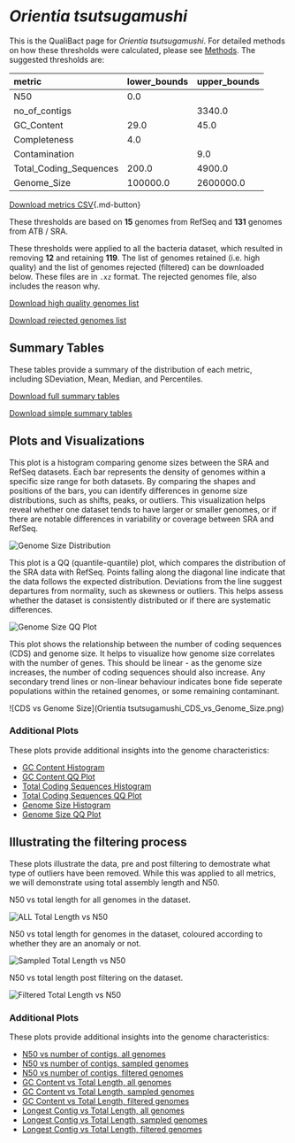 # *Orientia tsutsugamushi*

This is the QualiBact page for *Orientia tsutsugamushi*. For detailed methods on how these thresholds were calculated, please see [Methods](../../methods.md).
The suggested thresholds are: 

| metric                 | lower_bounds   | upper_bounds   |
|:-----------------------|:---------------|:---------------|
| N50                    | 0.0            |                |
| no_of_contigs          |                | 3340.0         |
| GC_Content             | 29.0           | 45.0           |
| Completeness           | 4.0            |                |
| Contamination          |                | 9.0            |
| Total_Coding_Sequences | 200.0          | 4900.0         |
| Genome_Size            | 100000.0       | 2600000.0      |

[Download metrics CSV](Orientia_tsutsugamushi_metrics.csv){.md-button}


These thresholds are based on **15** genomes from RefSeq and **131** genomes from ATB / SRA.

These thresholds were applied to all the bacteria dataset, which resulted in removing **12** and retaining **119**.
The list of genomes retained (i.e. high quality) and the list of genomes rejected (filtered) can be downloaded below. These files are in `.xz` format. The rejected genomes file, also includes the reason why.

[Download high quality genomes list](Orientia_tsutsugamushi_high_quality_genomes.csv.xz)


[Download rejected genomes list](Orientia_tsutsugamushi_filtered_out_genomes.csv.xz)



## Summary Tables
These tables provide a summary of the distribution of each metric, including SDeviation, Mean, Median, and Percentiles.

[Download full summary tables](summary.csv)

[Download simple summary tables](selected_summary.csv)

## Plots and Visualizations

This plot is a histogram comparing genome sizes between the SRA and RefSeq datasets. Each bar represents the density of genomes within a specific size range for both datasets. By comparing the shapes and positions of the bars, you can identify differences in genome size distributions, such as shifts, peaks, or outliers. This visualization helps reveal whether one dataset tends to have larger or smaller genomes, or if there are notable differences in variability or coverage between SRA and RefSeq.

![Genome Size Distribution](Genome_Size_refseq_histogram_kde.png)

This plot is a QQ (quantile-quantile) plot, which compares the distribution of the SRA data with RefSeq. Points falling along the diagonal line indicate that the data follows the expected distribution. Deviations from the line suggest departures from normality, such as skewness or outliers. This helps assess whether the dataset is consistently distributed or if there are systematic differences.

![Genome Size QQ Plot](Genome_Size_refseq_qqplot.png)

This plot shows the relationship between the number of coding sequences (CDS) and genome size. It helps to visualize how genome size correlates with the number of genes. This should be linear - as the genome size increases, the number of coding sequences should also increase. Any secondary trend lines or non-linear behaviour indicates bone fide seperate populations within the retained genomes, or some remaining contaminant. 

![CDS vs Genome Size](Orientia tsutsugamushi_CDS_vs_Genome_Size.png)

### Additional Plots

These plots provide additional insights into the genome characteristics:

- [GC Content Histogram](GC_Content_refseq_histogram_kde.png)
- [GC Content QQ Plot](GC_Content_refseq_qqplot.png)
- [Total Coding Sequences Histogram](Total_Coding_Sequences_refseq_histogram_kde.png)
- [Total Coding Sequences QQ Plot](Total_Coding_Sequences_refseq_qqplot.png)
- [Genome Size Histogram](Genome_Size_refseq_histogram_kde.png)
- [Genome Size QQ Plot](Genome_Size_refseq_qqplot.png)
## Illustrating the filtering process
These plots illustrate the data, pre and post filtering to demostrate what type of outliers have been removed. While this was applied to all metrics, we will demonstrate using total assembly length and N50.

N50 vs total length for all genomes in the dataset.

![ALL Total Length vs N50](Orientia_tsutsugamushi_all_total_length_N50.png)

N50 vs total length for genomes in the dataset, coloured according to whether they are an anomaly or not.

![Sampled Total Length vs N50](Orientia_tsutsugamushi_sample_total_length_N50.png)

N50 vs total length post filtering on the dataset.

![Filtered Total Length vs N50](Orientia_tsutsugamushi_filt_total_length_N50.png)

### Additional Plots

These plots provide additional insights into the genome characteristics:

- [N50 vs number of contigs, all genomes](Orientia_tsutsugamushi_all_N50_number.png)
- [N50 vs number of contigs, sampled genomes](Orientia_tsutsugamushi_sample_N50_number.png)
- [N50 vs number of contigs, filtered genomes](Orientia_tsutsugamushi_filt_N50_number.png)
- [GC Content vs Total Length, all genomes](Orientia_tsutsugamushi_all_total_length_GC_Content.png)
- [GC Content vs Total Length, sampled genomes](Orientia_tsutsugamushi_sample_total_length_GC_Content.png)
- [GC Content vs Total Length, filtered genomes](Orientia_tsutsugamushi_filt_total_length_GC_Content.png)
- [Longest Contig vs Total Length, all genomes](Orientia_tsutsugamushi_all_total_length_longest.png)
- [Longest Contig vs Total Length, sampled genomes](Orientia_tsutsugamushi_sample_total_length_longest.png)
- [Longest Contig vs Total Length, filtered genomes](Orientia_tsutsugamushi_filt_total_length_longest.png)
